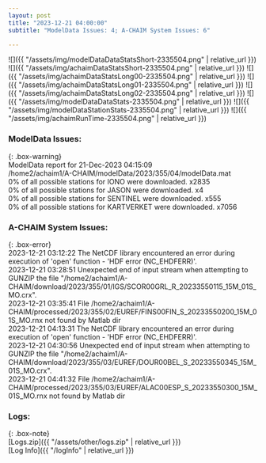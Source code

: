 ```yaml
---
layout: post
title: "2023-12-21 04:00:00"
subtitle: "ModelData Issues: 4; A-CHAIM System Issues: 6"

---
```


![]({{ "/assets/img/modelDataDataStatsShort-2335504.png" | relative_url }})
![]({{ "/assets/img/achaimDataStatsShort-2335504.png" | relative_url }})
![]({{ "/assets/img/achaimDataStatsLong00-2335504.png" | relative_url }})
![]({{ "/assets/img/achaimDataStatsLong01-2335504.png" | relative_url }})
![]({{ "/assets/img/achaimDataStatsLong02-2335504.png" | relative_url }})
![]({{ "/assets/img/modelDataDataStats-2335504.png" | relative_url }})
![]({{ "/assets/img/modelDataStationStats-2335504.png" | relative_url }})
![]({{ "/assets/img/achaimRunTime-2335504.png" | relative_url }})


### ModelData Issues:  
  
{: .box-warning}  
 ModelData report for 21-Dec-2023 04:15:09   
 /home2/achaim1/A-CHAIM/modelData/2023/355/04/modelData.mat   
 0% of all possible stations for IONO were downloaded. x2835   
 0% of all possible stations for JASON were downloaded. x4   
 0% of all possible stations for SENTINEL were downloaded. x555   
 0% of all possible stations for KARTVERKET were downloaded. x7056   
  
### A-CHAIM System Issues:  
  
{: .box-error}  
2023-12-21 03:12:22 The NetCDF library encountered an error during execution of 'open' function - 'HDF error (NC_EHDFERR)'.  
2023-12-21 03:28:51 Unexpected end of input stream when attempting to GUNZIP the file "/home2/achaim1/A-CHAIM/download/2023/355/01/IGS/SCOR00GRL_R_20233550115_15M_01S_MO.crx".  
2023-12-21 03:35:41 File /home2/achaim1/A-CHAIM/processed/2023/355/02/EUREF/FINS00FIN_S_20233550200_15M_01S_MO.rnx not found by Matlab dir  
2023-12-21 04:13:31 The NetCDF library encountered an error during execution of 'open' function - 'HDF error (NC_EHDFERR)'.  
2023-12-21 04:30:56 Unexpected end of input stream when attempting to GUNZIP the file "/home2/achaim1/A-CHAIM/download/2023/355/03/EUREF/DOUR00BEL_S_20233550345_15M_01S_MO.crx".  
2023-12-21 04:41:32 File /home2/achaim1/A-CHAIM/processed/2023/355/03/EUREF/ALAC00ESP_S_20233550300_15M_01S_MO.rnx not found by Matlab dir  

### Logs:  
  
{: .box-note}  
[Logs.zip]({{ "/assets/other/logs.zip" | relative_url }})  
[Log Info]({{ "/logInfo" | relative_url }})  
